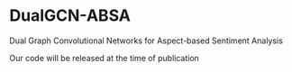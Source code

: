 # DualGCN-ABSA
Dual Graph Convolutional Networks for Aspect-based Sentiment Analysis

Our code will be released at the time of publication